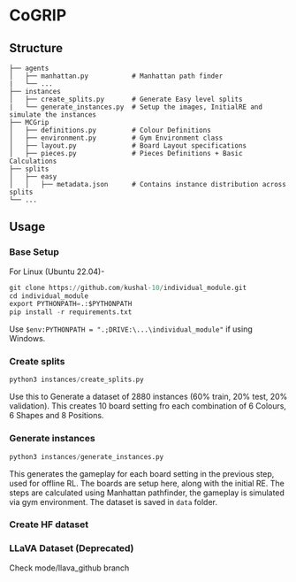 # CoGRIP

## Structure

    ├── agents                    
    │   ├── manhattan.py           # Manhattan path finder
    |   └── ...
    ├── instances                 
    │   ├── create_splits.py       # Generate Easy level splits
    |   └── generate_instances.py  # Setup the images, InitialRE and simulate the instances                  
    ├── MCGrip                 
    │   ├── definitions.py         # Colour Definitions
    │   ├── environment.py         # Gym Environment class
    │   ├── layout.py              # Board Layout specifications
    │   ├── pieces.py              # Pieces Definitions + Basic Calculations
    ├── splits                 
    │   ├── easy                  
    │   │   ├── metadata.json      # Contains instance distribution across splits                
    └── ...

## Usage

### Base Setup
For Linux (Ubuntu 22.04)- 

```python
git clone https://github.com/kushal-10/individual_module.git
cd individual_module
export PYTHONPATH=.:$PYTHONPATH
pip install -r requirements.txt
```

Use ``` $env:PYTHONPATH = ".;DRIVE:\...\individual_module" ``` if using Windows.

### Create splits

```python
python3 instances/create_splits.py
```

Use this to Generate a dataset of 2880 instances (60% train, 20% test, 20% validation). This creates 10 board setting fro each combination of 6 Colours, 6 Shapes and 8 Positions.

### Generate instances

```python
python3 instances/generate_instances.py
```

This generates the gameplay for each board setting in the previous step, used for offline RL. The boards are setup here, along with the initial RE. The steps are calculated using Manhattan pathfinder, the gameplay is simulated via gym environment. The dataset is saved in 
```data``` folder.


### Create HF dataset


### LLaVA Dataset (Deprecated)
Check mode/llava_github branch